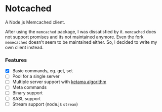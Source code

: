 # Notcached
A Node.js Memcached client.

After using the `memcached` package, I was dissatisfied by it. `memcached` does not support promises and its not maintained anymore.
Even the fork `memecached` doesn't seem to be maintained either. So, I decided to write my own client instead.


### Features
- [x] Basic commands, eg. get, set
- [ ] Pool for a single server
- [ ] Multiple server support with [ketama algorithm](https://www.metabrew.com/article/libketama-consistent-hashing-algo-memcached-clients)
- [ ] Meta commands
- [ ] Binary support
- [ ] SASL support
- [ ] Stream support (node.js `stream`)
